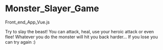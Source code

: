 # Monster_Slayer_Game
Front_end_App_Vue.js

Try to slay the beast! You can attack, heal, use your heroic attack or even flee! Whatever you do the monster will 
hit you back harder... If you lose you can try again :)
